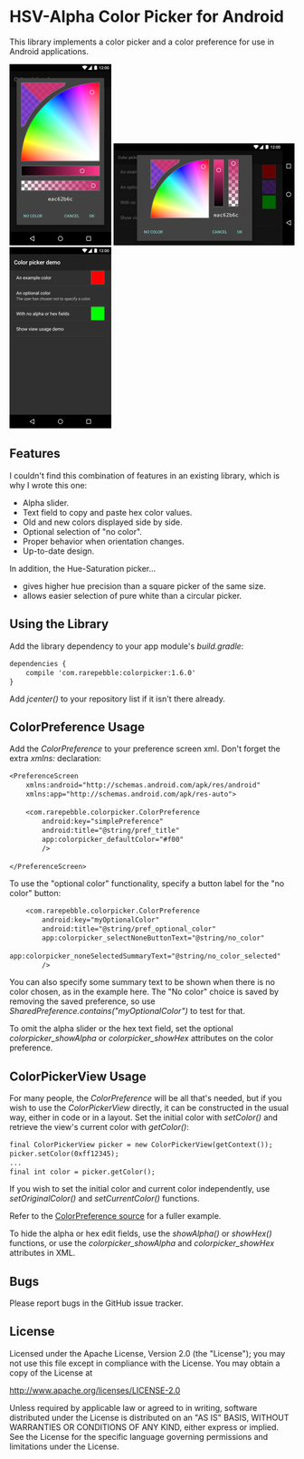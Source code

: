 # HSV-Alpha Color Picker for Android

This library implements a color picker and a color preference for use in Android applications.

![Portrait](docs/portrait.png) ![Landscape](docs/landscape.png) ![Preferences](docs/preference.png)

## Features

I couldn't find this combination of features in an existing library, which is why I wrote this one:

* Alpha slider.
* Text field to copy and paste hex color values.
* Old and new colors displayed side by side.
* Optional selection of "no color".
* Proper behavior when orientation changes.
* Up-to-date design.

In addition, the Hue-Saturation picker...

* gives higher hue precision than a square picker of the same size.
* allows easier selection of pure white than a circular picker.

## Using the Library

Add the library dependency to your app module's *build.gradle*:

    dependencies {
        compile 'com.rarepebble:colorpicker:1.6.0'
    }

Add *jcenter()* to your repository list if it isn't there already.

## ColorPreference Usage

Add the *ColorPreference* to your preference screen xml. Don't forget the extra *xmlns:* declaration:

    <PreferenceScreen
        xmlns:android="http://schemas.android.com/apk/res/android"
        xmlns:app="http://schemas.android.com/apk/res-auto">

        <com.rarepebble.colorpicker.ColorPreference
            android:key="simplePreference"
            android:title="@string/pref_title"
            app:colorpicker_defaultColor="#f00"
            />

    </PreferenceScreen>

To use the "optional color" functionality, specify a button label for the "no color" button:

        <com.rarepebble.colorpicker.ColorPreference
            android:key="myOptionalColor"
            android:title="@string/pref_optional_color"
            app:colorpicker_selectNoneButtonText="@string/no_color"
            app:colorpicker_noneSelectedSummaryText="@string/no_color_selected"
            />

You can also specify some summary text to be shown when there is no color chosen, as in the example
here. The "No color" choice is saved by removing the saved preference, so use
*SharedPreference.contains("myOptionalColor")* to test for that.

To omit the alpha slider or the hex text field, set the optional *colorpicker_showAlpha* or
*colorpicker_showHex* attributes on the color preference.

## ColorPickerView Usage

For many people, the *ColorPreference* will be all that's needed, but if you wish to use the
*ColorPickerView* directly, it can be constructed in the usual way, either in code or in a layout.
Set the initial color with *setColor()* and retrieve the view's current color with *getColor()*:

    final ColorPickerView picker = new ColorPickerView(getContext());
    picker.setColor(0xff12345);
    ...
    final int color = picker.getColor();

If you wish to set the initial color and current color independently, use *setOriginalColor()* and
*setCurrentColor()* functions.

Refer to the [ColorPreference source](colorpicker/src/main/java/com/rarepebble/colorpicker/ColorPreference.java?ts=4)
for a fuller example.

To hide the alpha or hex edit fields, use the *showAlpha()* or *showHex()* functions, or use the
*colorpicker_showAlpha* and *colorpicker_showHex* attributes in XML.

## Bugs

Please report bugs in the GitHub issue tracker.

## License

Licensed under the Apache License, Version 2.0 (the "License");
you may not use this file except in compliance with the License.
You may obtain a copy of the License at

http://www.apache.org/licenses/LICENSE-2.0

Unless required by applicable law or agreed to in writing, software
distributed under the License is distributed on an "AS IS" BASIS,
WITHOUT WARRANTIES OR CONDITIONS OF ANY KIND, either express or implied.
See the License for the specific language governing permissions and
limitations under the License.
